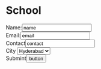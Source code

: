 <!DOCTYPE html>
<html lang="en">
<head>
    <meta charset="UTF-8">
    <meta name="viewport" content="width=device-width, initial-scale=1.0">
    <title>Document</title>
</head>
<body>
    <form>
        <legend>
        <h1>School</h1>
        <div>Name:<input type="Text" value="name" placeholder="Username"></div>
        <div>Email:<input type="text" value="email" placeholder="Email"></div>
        <div>Contact<input type="text" value="contact" placeholder="Number"></div>
        <div>City 
            <select>
                <option>Hyderabad</option>
                <option>Karachi</option>
                <option>Umerkot</option>
                <option>Mithi</option>
            </select>
        </div>
        <div>Submint<input type="button" value="button" ></div>
       </legend>
    </form>
</body>
</html>
